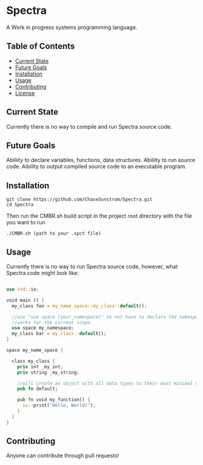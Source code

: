 # Spectra

A Work in progress systems programming language.

## Table of Contents

- [Current State](#current-state)
- [Future Goals](#future-goals)
- [Installation](#installation)
- [Usage](#usage)
- [Contributing](#contributing)
- [License](#license)

## Current State

Currently there is no way to compile and run Spectra source code.

## Future Goals

Abiliity to declare variables, functions, data structures.
Abiliity to run source code.
Aibility to output compiled source code to an executable program.

## Installation

```
git clone https://github.com/ChaseSunstrom/Spectra.git
cd Spectra
```

Then run the CMBR.sh build script in the project root directory with the file you want to run 
```
./CMBR.sh (path to your .spct file)
```

## Usage

Currently there is no way to run Spectra source code, however, what Spectra code might look like:
```rust

use std::io;

void main () {
  my_class foo = my_name_space::my_class::default();

  //use "use space (your_namespace)" to not have to declare the namespace of the type/object you are trying to use
  //works for the current scope
  use space my_namespace;
  my_class bar = my_class::default();
}

space my_name_space {

  class my_class {
    priv int _my_int;
    priv string _my_string;

    //will create an object with all data types to their most minimal value
    pub fn default;

    pub fn void my_function() {
      io::print("Hello, World!");
    }
  }
}
```

## Contributing

Anyone can contribute through pull requests!
